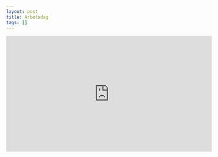 ```yaml
---
layout: post
title: Arbetsdag
tags: []
---
```

<iframe src="https://www.youtube.com/embed/8Ctxd8wzmP0" height="315" width="560" allowfullscreen="" frameborder="0"></iframe>
